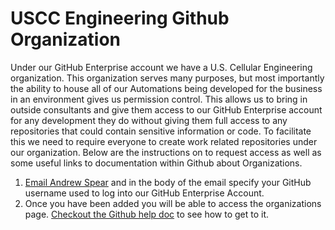 # USCC Engineering Github Organization
Under our GitHub Enterprise account we have a U.S. Cellular Engineering organization. This organization serves many purposes, but most importantly the ability to house all of our Automations being developed for the business in an environment gives us permission control. This allows us to bring in outside consultants and give them access to our GitHub Enterprise account for any development they do without giving them full access to any repositories that could contain sensitive information or code. To facilitate this we need to require everyone to create work related repositories under our organization. Below are the instructions on to request access as well as some useful links to documentation within Github about Organizations.

1. [Email Andrew Spear](mailto:Andrew.Spear@uscellular.com?subject=USCC%20Organization%20Request) and in the body of the email specify your GitHub username used to log into our GitHub Enterprise Account.
1. Once you have been added you will be able to access the organizations page. [Checkout the Github help doc](https://help.github.com/articles/accessing-an-organization/) to see how to get to it.   
